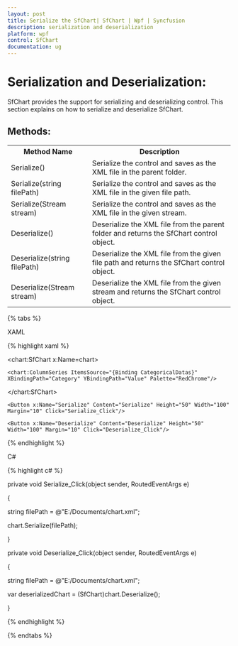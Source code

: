 ```yaml
---
layout: post
title: Serialize the SfChart| SfChart | Wpf | Syncfusion
description: serialization and deserialization
platform: wpf
control: SfChart
documentation: ug
---
```


# Serialization and Deserialization:

SfChart provides the support for serializing and deserializing control. This section explains on how to serialize and deserialize SfChart.

## Methods:

<table>
<tr>
<th>
Method Name</th><th>
Description</th></tr>
<tr>
<td>
Serialize()</td><td>
Serialize the control and saves as the XML file in the parent folder.</td></tr>
<tr>
<td>
Serialize(string filePath)</td><td>
Serialize the control and saves as the XML file in the given file path.</td></tr>
<tr>
<td>
Serialize(Stream stream)</td><td>
Serialize the control and saves as the XML file in the given stream.</td></tr>
<tr>
<td>
Deserialize()</td><td>
Deserialize the XML file from the parent folder and returns the SfChart control object.</td></tr>
<tr>
<td>
Deserialize(string filePath)</td><td>
Deserialize the XML file from the given file path and returns the SfChart control object.</td></tr>
<tr>
<td>
Deserialize(Stream stream)</td><td>
Deserialize the XML file from the given stream and returns the SfChart control object.</td></tr>
</table>
{% tabs %}

XAML

{% highlight xaml %}

<chart:SfChart x:Name=chart>

	<chart:ColumnSeries ItemsSource="{Binding CategoricalDatas}" XBindingPath="Category" YBindingPath="Value" Palette="RedChrome"/>

</chart:SfChart>

<StackPanel>

	<Button x:Name="Serialize" Content="Serialize" Height="50" Width="100" Margin="10" Click="Serialize_Click"/>

	<Button x:Name="Deserialize" Content="Deserialize" Height="50" Width="100" Margin="10" Click="Deserialize_Click"/>

</StackPanel>

{% endhighlight %}

C#

{% highlight c# %}

private void Serialize_Click(object sender, RoutedEventArgs e)

{

string filePath = @"E:/Documents/chart.xml";

chart.Serialize(filePath); 

}

private void Deserialize_Click(object sender, RoutedEventArgs e)

{

string filePath = @"E:/Documents/chart.xml";

var deserializedChart = (SfChart)chart.Deserialize();

}

{% endhighlight %}

{% endtabs %}


